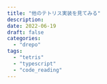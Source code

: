 ```yaml
---
title: "他のテトリス実装を見てみる"
description:
date: 2022-06-19
draft: false
categories:
  - "drepo"
tags:
  - "tetris"
  - "typescript"
  - "code_reading"
---
```

